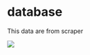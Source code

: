 # database

This data are from scraper<p>
![](https://visitor-badge.glitch.me/badge?page_id=raselcomel/db)

